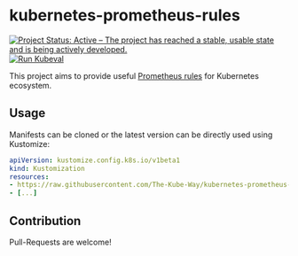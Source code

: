 # kubernetes-prometheus-rules

[![Project Status: Active – The project has reached a stable, usable state and is being actively developed.](https://www.repostatus.org/badges/latest/active.svg)](https://www.repostatus.org/#active)
[![Run Kubeval](https://github.com/The-Kube-Way/kubernetes-prometheus-rules/actions/workflows/kubeval.yaml/badge.svg)](https://github.com/The-Kube-Way/kubernetes-prometheus-rules/actions/workflows/kubeval.yaml)

This project aims to provide useful [Prometheus rules](https://prometheus.io/docs/prometheus/latest/configuration/alerting_rules/) for Kubernetes ecosystem.

## Usage

Manifests can be cloned or the latest version can be directly used using Kustomize:

```yaml
apiVersion: kustomize.config.k8s.io/v1beta1
kind: Kustomization
resources:
- https://raw.githubusercontent.com/The-Kube-Way/kubernetes-prometheus-rules/main/rules/prometheus.yaml
- [...]
```

## Contribution

Pull-Requests are welcome!
